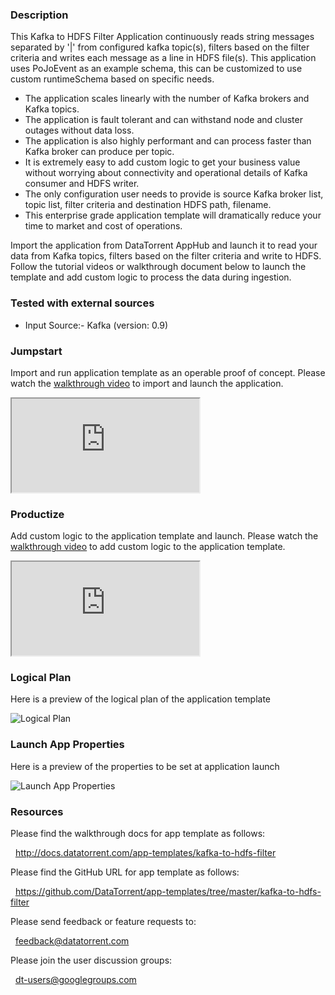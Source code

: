 ### Description
This Kafka to HDFS Filter Application continuously reads string messages separated by '|' from configured kafka topic(s), filters based on the filter criteria and writes each message as a line in HDFS file(s). This application uses PoJoEvent as an example schema, this can be customized to use custom runtimeSchema based on specific needs.
- The application scales linearly with the number of Kafka brokers and Kafka topics.
- The application is fault tolerant and can withstand node and cluster outages without data loss.
- The application is also highly performant and can process faster than Kafka broker can produce per topic.
- It is extremely easy to add custom logic to get your business value without worrying about connectivity and operational details of Kafka consumer and HDFS writer.
- The only configuration user needs to provide is source Kafka broker list, topic list, filter criteria and destination HDFS path, filename.
- This enterprise grade application template will dramatically reduce your time to market and cost of operations.

Import the application from DataTorrent AppHub and launch it to read your data from Kafka topics, filters based on the filter criteria and write to HDFS. Follow the tutorial videos or walkthrough document below to launch the template and add custom logic to process the data during ingestion.

### Tested with external sources
- Input Source:- Kafka (version: 0.9)

### Jumpstart
Import and run application template as an operable proof of concept. Please watch the [walkthrough video](https://www.youtube.com/watch?v=taHc_QJUfBg) to import and launch the application.

<iframe src="https://www.youtube.com/embed/taHc_QJUfBg?enablejsapi=1" allowfullscreen="allowfullscreen" class="video" id="basicVideo" ga-track="basicVideo"></iframe>

### Productize
Add custom logic to the application template and launch. Please watch the [walkthrough video](https://www.youtube.com/watch?v=S6CB4XgRHCE) to add custom logic to the application template.

<iframe src="https://www.youtube.com/embed/S6CB4XgRHCE?enablejsapi=1" allowfullscreen="allowfullscreen" class="video" id="advancedVideo" ga-track="advancedVideo"></iframe>

### Logical Plan

Here is a preview of the logical plan of the application template

![Logical Plan](https://www.datatorrent.com/wp-content/uploads/2016/12/kafka_to_hdfs_filter_DAG.png)

### Launch App Properties

Here is a preview of the properties to be set at application launch

![Launch App Properties](https://www.datatorrent.com/wp-content/uploads/2016/12/kafka_to_hdfs_filter_properties.png)

### Resources

Please find the walkthrough docs for app template as follows:

&nbsp; <a href="http://docs.datatorrent.com/app-templates/kafka-to-hdfs-filter"  class="docs" id="docs" ga-track="docs" target="_blank">http://docs.datatorrent.com/app-templates/kafka-to-hdfs-filter</a>

Please find the GitHub URL for app template as follows:

&nbsp; <a href="https://github.com/DataTorrent/app-templates/tree/master/kafka-to-hdfs-filter"  class="github" id="github" ga-track="github" target="_blank">https://github.com/DataTorrent/app-templates/tree/master/kafka-to-hdfs-filter</a>

Please send feedback or feature requests to:

&nbsp; <a href="mailto:feedback@datatorrent.com"  class="feedback" id="feedback" ga-track="feedback">feedback@datatorrent.com</a>

Please join the user discussion groups:

&nbsp; <a href="mailto:dt-users@googlegroups.com"  class="maillist" id="maillist" ga-track="maillist">dt-users@googlegroups.com</a>
